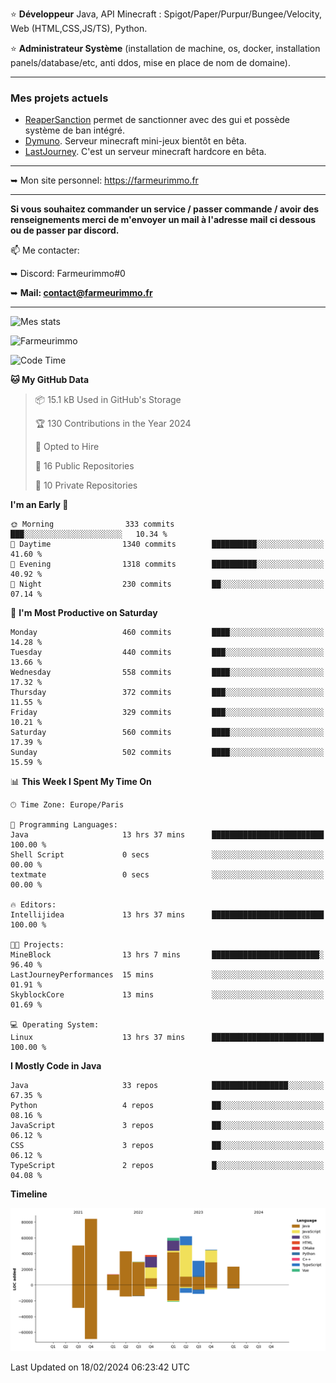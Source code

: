 ⭐ **Développeur** Java, API Minecraft : Spigot/Paper/Purpur/Bungee/Velocity, Web (HTML,CSS,JS/TS), Python.

⭐ **Administrateur Système** (installation de machine, os, docker, installation panels/database/etc, anti ddos, mise en place de nom de domaine).

---

### Mes projets actuels
- [ReaperSanction](https://www.spigotmc.org/resources/reapersanction.89580/) permet de sanctionner avec des gui et possède système de ban intégré.
- [Dymuno](https://discord.gg/dymuno-community-986460742293282886). Serveur minecraft mini-jeux bientôt en bêta.
- [LastJourney](https://lastjourney.fr). C'est un serveur minecraft hardcore en bêta.

---

➥ Mon site personnel: https://farmeurimmo.fr

---

**Si vous souhaitez commander un service / passer commande / avoir des renseignements merci de m'envoyer un mail à l'adresse mail ci dessous ou de passer par discord.**

📫 Me contacter:
 
   ➥ Discord: Farmeurimmo#0
   
   ➥ **Mail: contact@farmeurimmo.fr**

---

![Mes stats](https://github-readme-stats.farmeurimmo.fr/api?username=Farmeurimmo&count_private=true&show_icons=true&theme=radical)

<img src="https://komarev.com/ghpvc/?username=Farmeurimmo" alt="Farmeurimmo" />

<!--START_SECTION:waka-->
![Code Time](http://img.shields.io/badge/Code%20Time-1%2C177%20hrs%2043%20mins-blue)

**🐱 My GitHub Data** 

> 📦 15.1 kB Used in GitHub's Storage 
 > 
> 🏆 130 Contributions in the Year 2024
 > 
> 💼 Opted to Hire
 > 
> 📜 16 Public Repositories 
 > 
> 🔑 10 Private Repositories 
 > 
**I'm an Early 🐤** 

```text
🌞 Morning                333 commits         ███░░░░░░░░░░░░░░░░░░░░░░   10.34 % 
🌆 Daytime                1340 commits        ██████████░░░░░░░░░░░░░░░   41.60 % 
🌃 Evening                1318 commits        ██████████░░░░░░░░░░░░░░░   40.92 % 
🌙 Night                  230 commits         ██░░░░░░░░░░░░░░░░░░░░░░░   07.14 % 
```
📅 **I'm Most Productive on Saturday** 

```text
Monday                   460 commits         ████░░░░░░░░░░░░░░░░░░░░░   14.28 % 
Tuesday                  440 commits         ███░░░░░░░░░░░░░░░░░░░░░░   13.66 % 
Wednesday                558 commits         ████░░░░░░░░░░░░░░░░░░░░░   17.32 % 
Thursday                 372 commits         ███░░░░░░░░░░░░░░░░░░░░░░   11.55 % 
Friday                   329 commits         ███░░░░░░░░░░░░░░░░░░░░░░   10.21 % 
Saturday                 560 commits         ████░░░░░░░░░░░░░░░░░░░░░   17.39 % 
Sunday                   502 commits         ████░░░░░░░░░░░░░░░░░░░░░   15.59 % 
```


📊 **This Week I Spent My Time On** 

```text
🕑︎ Time Zone: Europe/Paris

💬 Programming Languages: 
Java                     13 hrs 37 mins      █████████████████████████   100.00 % 
Shell Script             0 secs              ░░░░░░░░░░░░░░░░░░░░░░░░░   00.00 % 
textmate                 0 secs              ░░░░░░░░░░░░░░░░░░░░░░░░░   00.00 % 

🔥 Editors: 
Intellijidea             13 hrs 37 mins      █████████████████████████   100.00 % 

🐱‍💻 Projects: 
MineBlock                13 hrs 7 mins       ████████████████████████░   96.40 % 
LastJourneyPerformances  15 mins             ░░░░░░░░░░░░░░░░░░░░░░░░░   01.91 % 
SkyblockCore             13 mins             ░░░░░░░░░░░░░░░░░░░░░░░░░   01.69 % 

💻 Operating System: 
Linux                    13 hrs 37 mins      █████████████████████████   100.00 % 
```

**I Mostly Code in Java** 

```text
Java                     33 repos            █████████████████░░░░░░░░   67.35 % 
Python                   4 repos             ██░░░░░░░░░░░░░░░░░░░░░░░   08.16 % 
JavaScript               3 repos             ██░░░░░░░░░░░░░░░░░░░░░░░   06.12 % 
CSS                      3 repos             ██░░░░░░░░░░░░░░░░░░░░░░░   06.12 % 
TypeScript               2 repos             █░░░░░░░░░░░░░░░░░░░░░░░░   04.08 % 
```



**Timeline**

![Lines of Code chart](https://raw.githubusercontent.com/Farmeurimmo/Farmeurimmo/main/assets/bar_graph.png)


 Last Updated on 18/02/2024 06:23:42 UTC
<!--END_SECTION:waka-->
